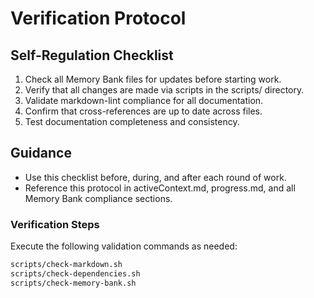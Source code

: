 # Verification Protocol

## Self-Regulation Checklist

1. Check all Memory Bank files for updates before starting work.
2. Verify that all changes are made via scripts in the scripts/ directory.
3. Validate markdown-lint compliance for all documentation.
4. Confirm that cross-references are up to date across files.
5. Test documentation completeness and consistency.

## Guidance

- Use this checklist before, during, and after each round of work.
- Reference this protocol in activeContext.md, progress.md, and all Memory Bank compliance sections.

### Verification Steps

Execute the following validation commands as needed:

```bash
scripts/check-markdown.sh
scripts/check-dependencies.sh
scripts/check-memory-bank.sh
```
